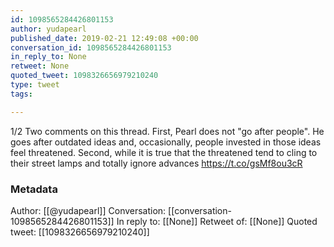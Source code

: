 ```yaml
---
id: 1098565284426801153
author: yudapearl
published_date: 2019-02-21 12:49:08 +00:00
conversation_id: 1098565284426801153
in_reply_to: None
retweet: None
quoted_tweet: 1098326656979210240
type: tweet
tags:

---
```


1/2 Two comments on this thread. First, Pearl does not "go after people". He goes after outdated ideas and, occasionally, people invested in those ideas feel threatened. Second, while it is true that the threatened tend to cling to their street lamps and totally ignore advances https://t.co/gsMf8ou3cR

### Metadata

Author: [[@yudapearl]]
Conversation: [[conversation-1098565284426801153]]
In reply to: [[None]]
Retweet of: [[None]]
Quoted tweet: [[1098326656979210240]]
